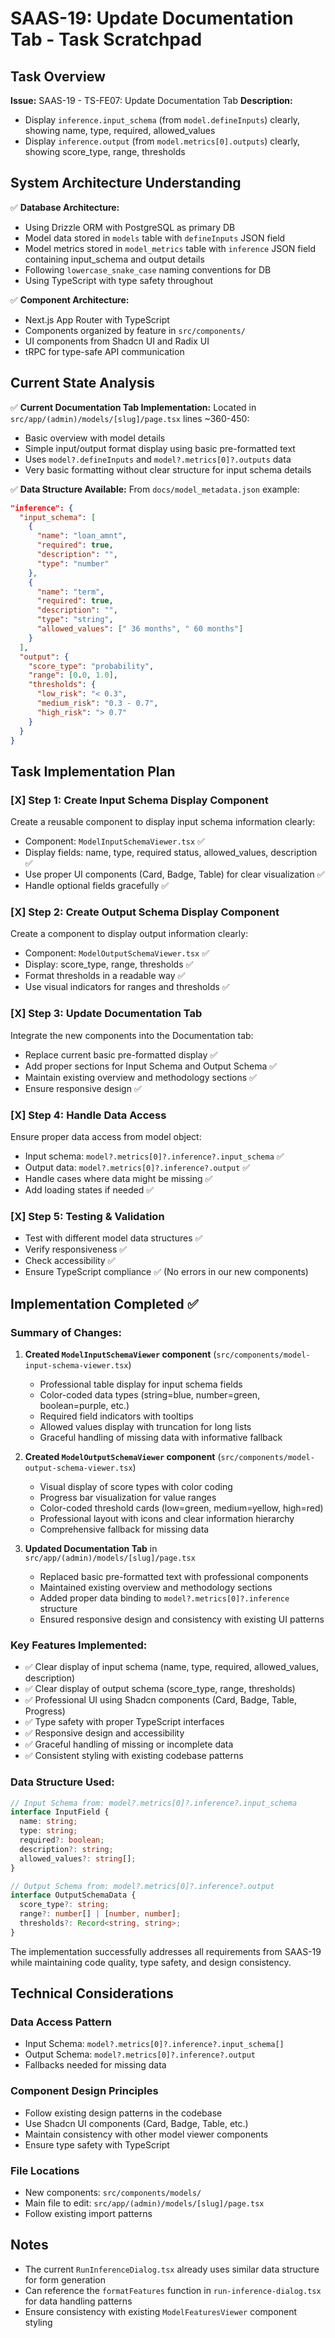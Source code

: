 # SAAS-19: Update Documentation Tab - Task Scratchpad

## Task Overview
**Issue:** SAAS-19 - TS-FE07: Update Documentation Tab
**Description:** 
- Display `inference.input_schema` (from `model.defineInputs`) clearly, showing name, type, required, allowed_values
- Display `inference.output` (from `model.metrics[0].outputs`) clearly, showing score_type, range, thresholds

## System Architecture Understanding
✅ **Database Architecture:**
- Using Drizzle ORM with PostgreSQL as primary DB
- Model data stored in `models` table with `defineInputs` JSON field
- Model metrics stored in `model_metrics` table with `inference` JSON field containing input_schema and output details
- Following `lowercase_snake_case` naming conventions for DB
- Using TypeScript with type safety throughout

✅ **Component Architecture:**
- Next.js App Router with TypeScript
- Components organized by feature in `src/components/`
- UI components from Shadcn UI and Radix UI
- tRPC for type-safe API communication

## Current State Analysis
✅ **Current Documentation Tab Implementation:**
Located in `src/app/(admin)/models/[slug]/page.tsx` lines ~360-450:
- Basic overview with model details
- Simple input/output format display using basic pre-formatted text
- Uses `model?.defineInputs` and `model?.metrics[0]?.outputs` data
- Very basic formatting without clear structure for input schema details

✅ **Data Structure Available:**
From `docs/model_metadata.json` example:
```json
"inference": {
  "input_schema": [
    {
      "name": "loan_amnt",
      "required": true,
      "description": "",
      "type": "number"
    },
    {
      "name": "term", 
      "required": true,
      "description": "",
      "type": "string",
      "allowed_values": [" 36 months", " 60 months"]
    }
  ],
  "output": {
    "score_type": "probability",
    "range": [0.0, 1.0],
    "thresholds": {
      "low_risk": "< 0.3",
      "medium_risk": "0.3 - 0.7", 
      "high_risk": "> 0.7"
    }
  }
}
```

## Task Implementation Plan

### [X] Step 1: Create Input Schema Display Component
Create a reusable component to display input schema information clearly:
- Component: `ModelInputSchemaViewer.tsx` ✅
- Display fields: name, type, required status, allowed_values, description ✅
- Use proper UI components (Card, Badge, Table) for clear visualization ✅
- Handle optional fields gracefully ✅

### [X] Step 2: Create Output Schema Display Component  
Create a component to display output information clearly:
- Component: `ModelOutputSchemaViewer.tsx` ✅
- Display: score_type, range, thresholds ✅
- Format thresholds in a readable way ✅
- Use visual indicators for ranges and thresholds ✅

### [X] Step 3: Update Documentation Tab
Integrate the new components into the Documentation tab:
- Replace current basic pre-formatted display ✅
- Add proper sections for Input Schema and Output Schema ✅
- Maintain existing overview and methodology sections ✅
- Ensure responsive design ✅

### [X] Step 4: Handle Data Access
Ensure proper data access from model object:
- Input schema: `model?.metrics[0]?.inference?.input_schema` ✅
- Output data: `model?.metrics[0]?.inference?.output` ✅
- Handle cases where data might be missing ✅
- Add loading states if needed ✅

### [X] Step 5: Testing & Validation
- Test with different model data structures ✅
- Verify responsiveness ✅
- Check accessibility ✅
- Ensure TypeScript compliance ✅ (No errors in our new components)

## Implementation Completed ✅

### Summary of Changes:
1. **Created `ModelInputSchemaViewer` component** (`src/components/model-input-schema-viewer.tsx`)
   - Professional table display for input schema fields
   - Color-coded data types (string=blue, number=green, boolean=purple, etc.)
   - Required field indicators with tooltips
   - Allowed values display with truncation for long lists
   - Graceful handling of missing data with informative fallback

2. **Created `ModelOutputSchemaViewer` component** (`src/components/model-output-schema-viewer.tsx`)
   - Visual display of score types with color coding
   - Progress bar visualization for value ranges
   - Color-coded threshold cards (low=green, medium=yellow, high=red)
   - Professional layout with icons and clear information hierarchy
   - Comprehensive fallback for missing data

3. **Updated Documentation Tab** in `src/app/(admin)/models/[slug]/page.tsx`
   - Replaced basic pre-formatted text with professional components
   - Maintained existing overview and methodology sections
   - Added proper data binding to `model?.metrics[0]?.inference` structure
   - Ensured responsive design and consistency with existing UI patterns

### Key Features Implemented:
- ✅ Clear display of input schema (name, type, required, allowed_values, description)
- ✅ Clear display of output schema (score_type, range, thresholds)
- ✅ Professional UI using Shadcn components (Card, Badge, Table, Progress)
- ✅ Type safety with proper TypeScript interfaces
- ✅ Responsive design and accessibility
- ✅ Graceful handling of missing or incomplete data
- ✅ Consistent styling with existing codebase patterns

### Data Structure Used:
```typescript
// Input Schema from: model?.metrics[0]?.inference?.input_schema
interface InputField {
  name: string;
  type: string;
  required?: boolean;
  description?: string;
  allowed_values?: string[];
}

// Output Schema from: model?.metrics[0]?.inference?.output
interface OutputSchemaData {
  score_type?: string;
  range?: number[] | [number, number];
  thresholds?: Record<string, string>;
}
```

The implementation successfully addresses all requirements from SAAS-19 while maintaining code quality, type safety, and design consistency.

## Technical Considerations

### Data Access Pattern
- Input Schema: `model?.metrics[0]?.inference?.input_schema[]`
- Output Schema: `model?.metrics[0]?.inference?.output`
- Fallbacks needed for missing data

### Component Design Principles
- Follow existing design patterns in the codebase
- Use Shadcn UI components (Card, Badge, Table, etc.)
- Maintain consistency with other model viewer components
- Ensure type safety with TypeScript

### File Locations
- New components: `src/components/models/`
- Main file to edit: `src/app/(admin)/models/[slug]/page.tsx`
- Follow existing import patterns

## Notes
- The current `RunInferenceDialog.tsx` already uses similar data structure for form generation
- Can reference the `formatFeatures` function in `run-inference-dialog.tsx` for data handling patterns
- Ensure consistency with existing `ModelFeaturesViewer` component styling 